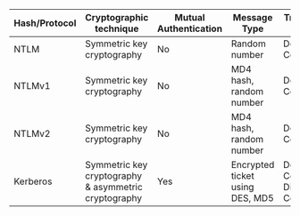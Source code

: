 | Hash/Protocol | Cryptographic technique                                       | Mutual Authentication | Message Type                         | Trusted Third Party                     |
|---------------|--------------------------------------------------------------|-----------------------|--------------------------------------|----------------------------------------|
| NTLM          | Symmetric key cryptography                                   | No                    | Random number                        | Domain Controller                      |
| NTLMv1        | Symmetric key cryptography                                   | No                    | MD4 hash, random number              | Domain Controller                      |
| NTLMv2        | Symmetric key cryptography                                   | No                    | MD4 hash, random number              | Domain Controller                      |
| Kerberos      | Symmetric key cryptography & asymmetric cryptography         | Yes                   | Encrypted ticket using DES, MD5      | Domain Controller/Key Distribution Center (KDC) |


